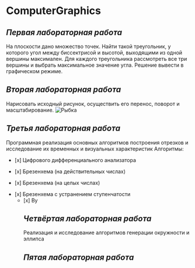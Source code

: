 # ComputerGraphics

## *Первая лабораторная работа*
На плоскости дано множество точек. Найти такой треугольник, у которого угол между биссектрисой и высотой, выходящими из одной вершины максимален.
Для каждого треугольника рассмотреть все три вершины и выбрать максимальное значение угла.
Решение вывести в графическом режиме.


## *Вторая лабораторная работа*
Нарисовать исходный рисунок, осуществить его перенос, поворот и масштабирование.
![Рыбка](https://user-images.githubusercontent.com/54107546/85201369-735f7480-b307-11ea-85f2-b97f5d11644e.jpg)


## *Третья лабораторная работа*
Программная реализация основных алгоритмов построения отрезков и исследование их временных и визуальных характеристик
Алгоритмы: 
<ul><li>[x] Цифрового дифференциального анализатора</li></ul>
  
<ul><li>[x] Брезенхема (на действительных числах)</li></ul>
  
<ul><li>[x] Брезенхема (на целых числах)</li></ul>
  
<ul><li>[x] Брезенхема с устранением ступенчатости   
  
<ul><li>[x] Ву   
  

## *Четвёртая лабораторная работа*
Реализация и исследование алгоритмов генерации окружности и эллипса


## *Пятая лабораторная работа*
